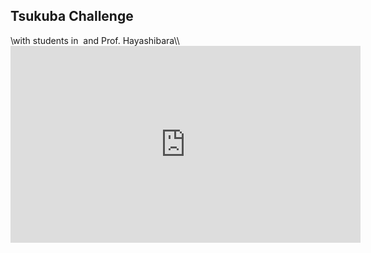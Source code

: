 <h2>Tsukuba Challenge</h2>\with students in  and Prof. Hayashibara\\<iframe width="560" height="315" src="https://www.youtube.com/embed/videoseries?list=PLbUh9y6MXvjd_c7GH_JGhRGFlimS9i5EA" frameborder="0" allow="autoplay; encrypted-media" allowfullscreen="allowfullscreen"></iframe>
